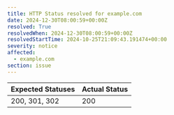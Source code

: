 ```yaml
---
title: HTTP Status resolved for example.com
date: 2024-12-30T08:00:59+00:00Z
resolved: True
resolvedWhen: 2024-12-30T08:00:59+00:00Z
resolvedStartTime: 2024-10-25T21:09:43.191474+00:00
severity: notice
affected:
  - example.com
section: issue
---
```


| Expected Statuses | Actual Status  |
|-------------------|----------------|
| 200, 301, 302 | 200 |

